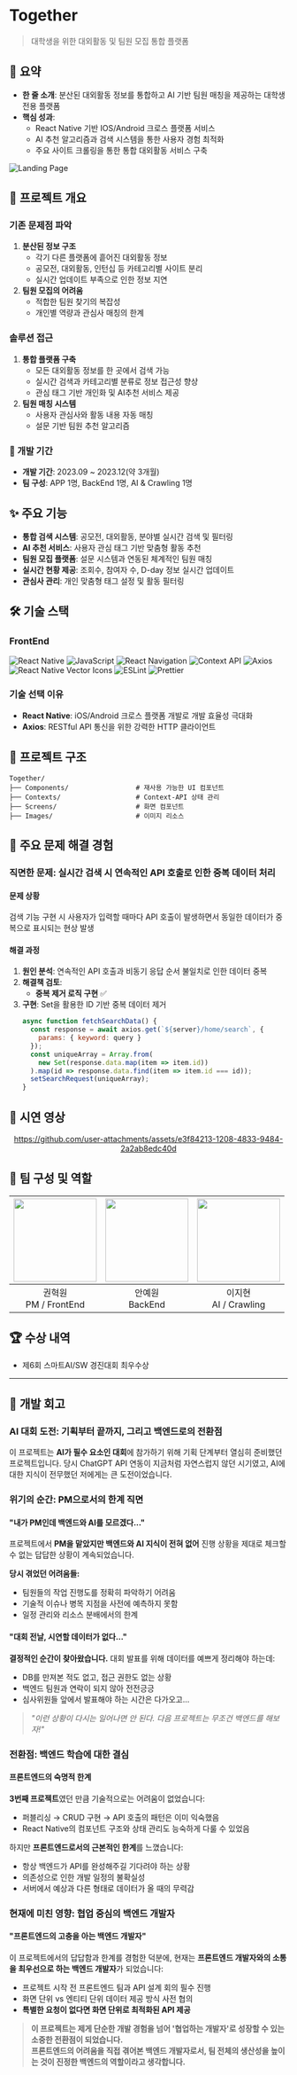 # Together
> 대학생을 위한 대외활동 및 팀원 모집 통합 플랫폼

## 🎯 요약
- **한 줄 소개**: 분산된 대외활동 정보를 통합하고 AI 기반 팀원 매칭을 제공하는 대학생 전용 플랫폼
- **핵심 성과**: 
  - React Native 기반 IOS/Android 크로스 플랫폼 서비스
  - AI 추천 알고리즘과 검색 시스템을 통한 사용자 경험 최적화
  - 주요 사이트 크롤링을 통한 통합 대외활동 서비스 구축

![Landing Page](https://github.com/user-attachments/assets/ce04c6ef-4d6e-4eb5-bea8-90a907dc6cc4)

## 📌 프로젝트 개요

### 기존 문제점 파악
1. **분산된 정보 구조**
    - 각기 다른 플랫폼에 흩어진 대외활동 정보
    - 공모전, 대외활동, 인턴십 등 카테고리별 사이트 분리
    - 실시간 업데이트 부족으로 인한 정보 지연
2. **팀원 모집의 어려움**
    - 적합한 팀원 찾기의 복잡성
    - 개인별 역량과 관심사 매칭의 한계

### 솔루션 접근
1.  **통합 플랫폼 구축**
    - 모든 대외활동 정보를 한 곳에서 검색 가능
    - 실시간 검색과 카테고리별 분류로 정보 접근성 향상
    - 관심 태그 기반 개인화 및 AI추천 서비스 제공
2.  **팀원 매칭 시스템**
    - 사용자 관심사와 활동 내용 자동 매칭
    - 설문 기반 팀원 추천 알고리즘


### 📅 개발 기간
- **개발 기간**: 2023.09 ~ 2023.12(약 3개월)
- **팀 구성**: APP 1명, BackEnd 1명, AI & Crawling 1명


## ✨ 주요 기능
-  **통합 검색 시스템**: 공모전, 대외활동, 분야별 실시간 검색 및 필터링
-  **AI 추천 서비스**: 사용자 관심 태그 기반 맞춤형 활동 추천
-  **팀원 모집 플랫폼**: 설문 시스템과 연동된 체계적인 팀원 매칭
-  **실시간 현황 제공**: 조회수, 참여자 수, D-day 정보 실시간 업데이트
-  **관심사 관리**: 개인 맞춤형 태그 설정 및 활동 필터링

## 🛠 기술 스택

### FrontEnd
![React Native](https://img.shields.io/badge/React_Native-20232A?style=for-the-badge&logo=react&logoColor=61DAFB) ![JavaScript](https://img.shields.io/badge/JavaScript-F7DF1E?style=for-the-badge&logo=javascript&logoColor=black) ![React Navigation](https://img.shields.io/badge/React_Navigation-6B73FF?style=for-the-badge&logo=react&logoColor=white) ![Context API](https://img.shields.io/badge/Context_API-20232A?style=for-the-badge&logo=react&logoColor=61DAFB) ![Axios](https://img.shields.io/badge/Axios-5A29E4?style=for-the-badge&logo=axios&logoColor=white) ![React Native Vector Icons](https://img.shields.io/badge/Vector_Icons-FF6B6B?style=for-the-badge&logo=react&logoColor=white) ![ESLint](https://img.shields.io/badge/ESLint-4B32C3?style=for-the-badge&logo=eslint&logoColor=white) ![Prettier](https://img.shields.io/badge/Prettier-F7B93E?style=for-the-badge&logo=prettier&logoColor=white)

### 기술 선택 이유
- **React Native**: iOS/Android 크로스 플랫폼 개발로 개발 효율성 극대화
- **Axios**: RESTful API 통신을 위한 강력한 HTTP 클라이언트

## 📁 프로젝트 구조

```
Together/
├── Components/                 # 재사용 가능한 UI 컴포넌트
├── Contexts/                   # Context-API 상태 관리
├── Screens/                    # 화면 컴포넌트
├── Images/                     # 이미지 리소스
```

## 🚨 주요 문제 해결 경험

### 직면한 문제: 실시간 검색 시 연속적인 API 호출로 인한 중복 데이터 처리

#### 문제 상황
검색 기능 구현 시 사용자가 입력할 때마다 API 호출이 발생하면서 동일한 데이터가 중복으로 표시되는 현상 발생

#### 해결 과정
1. **원인 분석**: 연속적인 API 호출과 비동기 응답 순서 불일치로 인한 데이터 중복
2. **해결책 검토**:
   - **중복 제거 로직 구현** ✅
3. **구현**: Set을 활용한 ID 기반 중복 데이터 제거
   ```javascript
   async function fetchSearchData() {
     const response = await axios.get(`${server}/home/search`, {
       params: { keyword: query }
     });
     const uniqueArray = Array.from(
       new Set(response.data.map(item => item.id))
     ).map(id => response.data.find(item => item.id === id));
     setSearchRequest(uniqueArray);
   }
   ```

## 🎥 시연 영상

<div align="center">

https://github.com/user-attachments/assets/e3f84213-1208-4833-9484-2a2ab8edc40d

</div>

## 👥 팀 구성 및 역할
|<img src="https://avatars.githubusercontent.com/u/5442985?v=4" width="150" height="150"/>|<img src="https://avatars.githubusercontent.com/u/44336444?v=4" width="150" height="150"/>|<img src="https://avatars.githubusercontent.com/u/96579569?v=4" width="150" height="150"/>|
|:-:|:-:|:-:|
|권혁원<br/>PM / FrontEnd|안예원<br/>BackEnd|이지현<br/>AI / Crawling|

## 🏆 수상 내역
- 제6회 스마트AI/SW 경진대회 최우수상

---

## 💭 개발 회고

### AI 대회 도전: 기획부터 끝까지, 그리고 백엔드로의 전환점

이 프로젝트는 **AI가 필수 요소인 대회**에 참가하기 위해 기획 단계부터 열심히 준비했던 프로젝트입니다. 당시 ChatGPT API 연동이 지금처럼 자연스럽지 않던 시기였고, AI에 대한 지식이 전무했던 저에게는 큰 도전이었습니다.

### 위기의 순간: PM으로서의 한계 직면

#### "내가 PM인데 백엔드와 AI를 모르겠다..."
프로젝트에서 **PM을 맡았지만 백엔드와 AI 지식이 전혀 없어** 진행 상황을 제대로 체크할 수 없는 답답한 상황이 계속되었습니다.

**당시 겪었던 어려움들:**
- 팀원들의 작업 진행도를 정확히 파악하기 어려움
- 기술적 이슈나 병목 지점을 사전에 예측하지 못함
- 일정 관리와 리소스 분배에서의 한계

#### "대회 전날, 시연할 데이터가 없다..."
**결정적인 순간이 찾아왔습니다.** 대회 발표를 위해 데이터를 예쁘게 정리해야 하는데:

- DB를 만져본 적도 없고, 접근 권한도 없는 상황
- 백엔드 팀원과 연락이 되지 않아 전전긍긍
- 심사위원들 앞에서 발표해야 하는 시간은 다가오고...

> *"이런 상황이 다시는 일어나면 안 된다. 다음 프로젝트는 무조건 백엔드를 해보자!"*

### 전환점: 백엔드 학습에 대한 결심

#### 프론트엔드의 숙명적 한계
**3번째 프로젝트**였던 만큼 기술적으로는 어려움이 없었습니다:
- 퍼블리싱 → CRUD 구현 → API 호출의 패턴은 이미 익숙했음
- React Native의 컴포넌트 구조와 상태 관리도 능숙하게 다룰 수 있었음

하지만 **프론트엔드로서의 근본적인 한계**를 느꼈습니다:
- 항상 백엔드가 API를 완성해주길 기다려야 하는 상황
- 의존성으로 인한 개발 일정의 불확실성
- 서버에서 예상과 다른 형태로 데이터가 올 때의 무력감

### 현재에 미친 영향: 협업 중심의 백엔드 개발자

#### "프론트엔드의 고충을 아는 백엔드 개발자"
이 프로젝트에서의 답답함과 한계를 경험한 덕분에, 현재는 **프론트엔드 개발자와의 소통을 최우선으로 하는 백엔드 개발자**가 되었습니다:

- 프로젝트 시작 전 프론트엔드 팀과 API 설계 회의 필수 진행
- 화면 단위 vs 엔티티 단위 데이터 제공 방식 사전 협의
- **특별한 요청이 없다면 화면 단위로 최적화된 API 제공**

> **이 프로젝트는 제게 단순한 개발 경험을 넘어 '협업하는 개발자'로 성장할 수 있는 소중한 전환점이 되었습니다.**  
> **프론트엔드의 어려움을 직접 겪어본 백엔드 개발자로서, 팀 전체의 생산성을 높이는 것이 진정한 백엔드의 역할이라고 생각합니다.**
